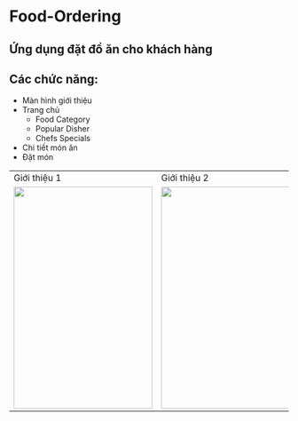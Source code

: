 # Food-Ordering
## Ứng dụng đặt đồ ăn cho khách hàng 
## Các chức năng:
- Màn hình giới thiệu
- Trang chủ
    + Food Category
    + Popular Disher
    + Chefs Specials
- Chi tiết món ăn
- Đặt món



<table>
  <tr>
    <td>Giới thiệu 1</td>
     <td>Giới thiệu 2</td>
     <td>Giới thiệu 3</td>
     <td>Trang chủ</td>
     <td>Chi tiết</td>
      <td>Đặt món</td>
  </tr>
  <tr>
    <td><img src="https://user-images.githubusercontent.com/56188558/217168221-403a243c-447e-4cbf-b4d6-18b16b1912f7.png" width=250 height=400></td>
    <td><img src="https://user-images.githubusercontent.com/56188558/217168227-7d6154e9-d4b0-4152-89c9-665d0f7b1617.png" width=250 height=400></td>
    <td><img src="https://user-images.githubusercontent.com/56188558/217168249-05fe4890-e3d1-42af-9407-d8502551cc8f.png" width=250 height=400></td>
    <td><img src="https://user-images.githubusercontent.com/56188558/217168311-d71d8cc1-7c21-496a-97ad-f2a9bf665079.png" width=250 height=400></td>
    <td><img src="https://user-images.githubusercontent.com/56188558/217168604-c5a6be8b-8c90-4fd7-a04d-edc236c1006c.png" width=250 height=400></td>
    <td><img src="https://user-images.githubusercontent.com/56188558/217168766-53b74bfe-947c-454e-9957-5d4a206b8ee4.png" width=250 height=400></td>
  </tr>
 </table>



